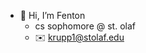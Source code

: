 - 👋 Hi, I’m Fenton
  - cs sophomore @ st. olaf 
  - ✉️ krupp1@stolaf.edu

<!---
fenton-k/fenton-k is a ✨ special ✨ repository because its `README.md` (this file) appears on your GitHub profile.
You can click the Preview link to take a look at your changes.
--->
